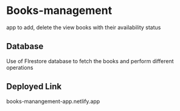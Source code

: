# Books-management
app to add, delete the view books with their availability status

## Database
Use of FIrestore database to fetch the books and perform different operations 

## Deployed Link
books-manangement-app.netlify.app

